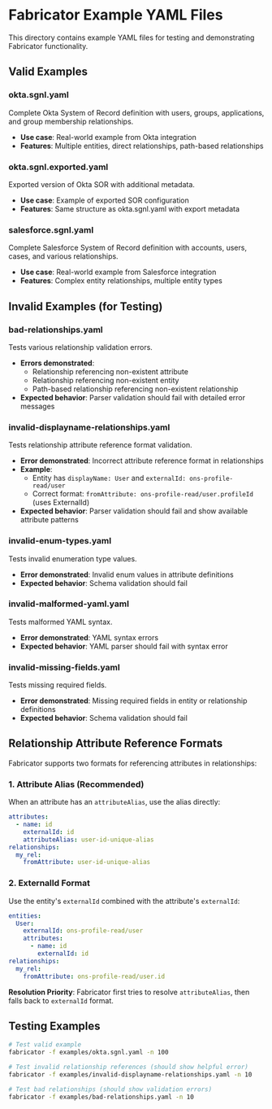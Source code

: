 # Fabricator Example YAML Files

This directory contains example YAML files for testing and demonstrating Fabricator functionality.

## Valid Examples

### okta.sgnl.yaml
Complete Okta System of Record definition with users, groups, applications, and group membership relationships.
- **Use case**: Real-world example from Okta integration
- **Features**: Multiple entities, direct relationships, path-based relationships

### okta.sgnl.exported.yaml
Exported version of Okta SOR with additional metadata.
- **Use case**: Example of exported SOR configuration
- **Features**: Same structure as okta.sgnl.yaml with export metadata

### salesforce.sgnl.yaml
Complete Salesforce System of Record definition with accounts, users, cases, and various relationships.
- **Use case**: Real-world example from Salesforce integration
- **Features**: Complex entity relationships, multiple entity types

## Invalid Examples (for Testing)

### bad-relationships.yaml
Tests various relationship validation errors.
- **Errors demonstrated**:
  - Relationship referencing non-existent attribute
  - Relationship referencing non-existent entity
  - Path-based relationship referencing non-existent relationship
- **Expected behavior**: Parser validation should fail with detailed error messages

### invalid-displayname-relationships.yaml
Tests relationship attribute reference format validation.
- **Error demonstrated**: Incorrect attribute reference format in relationships
- **Example**:
  - Entity has `displayName: User` and `externalId: ons-profile-read/user`
  - Correct format: `fromAttribute: ons-profile-read/user.profileId` (uses ExternalId)
- **Expected behavior**: Parser validation should fail and show available attribute patterns

### invalid-enum-types.yaml
Tests invalid enumeration type values.
- **Error demonstrated**: Invalid enum values in attribute definitions
- **Expected behavior**: Schema validation should fail

### invalid-malformed-yaml.yaml
Tests malformed YAML syntax.
- **Error demonstrated**: YAML syntax errors
- **Expected behavior**: YAML parser should fail with syntax error

### invalid-missing-fields.yaml
Tests missing required fields.
- **Error demonstrated**: Missing required fields in entity or relationship definitions
- **Expected behavior**: Schema validation should fail

## Relationship Attribute Reference Formats

Fabricator supports two formats for referencing attributes in relationships:

### 1. Attribute Alias (Recommended)
When an attribute has an `attributeAlias`, use the alias directly:
```yaml
attributes:
  - name: id
    externalId: id
    attributeAlias: user-id-unique-alias
relationships:
  my_rel:
    fromAttribute: user-id-unique-alias
```

### 2. ExternalId Format
Use the entity's `externalId` combined with the attribute's `externalId`:
```yaml
entities:
  User:
    externalId: ons-profile-read/user
    attributes:
      - name: id
        externalId: id
relationships:
  my_rel:
    fromAttribute: ons-profile-read/user.id
```

**Resolution Priority**: Fabricator first tries to resolve `attributeAlias`, then falls back to `externalId` format.

## Testing Examples

```bash
# Test valid example
fabricator -f examples/okta.sgnl.yaml -n 100

# Test invalid relationship references (should show helpful error)
fabricator -f examples/invalid-displayname-relationships.yaml -n 10

# Test bad relationships (should show validation errors)
fabricator -f examples/bad-relationships.yaml -n 10
```
